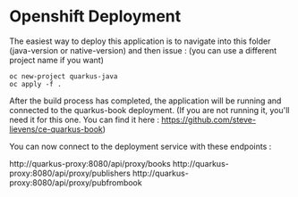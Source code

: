 # Openshift Deployment

The easiest way to deploy this application is to navigate into this folder (java-version or native-version) and then issue :
(you can use a different project name if you want)

```
oc new-project quarkus-java
oc apply -f .
```

After the build process has completed, the application will be running and connected to the quarkus-book deployment.
(If you are not running it, you'll need it for this one. You can find it here : https://github.com/steve-lievens/ce-quarkus-book)

You can now connect to the deployment service with these endpoints :

http://quarkus-proxy:8080/api/proxy/books
http://quarkus-proxy:8080/api/proxy/publishers
http://quarkus-proxy:8080/api/proxy/pubfrombook
